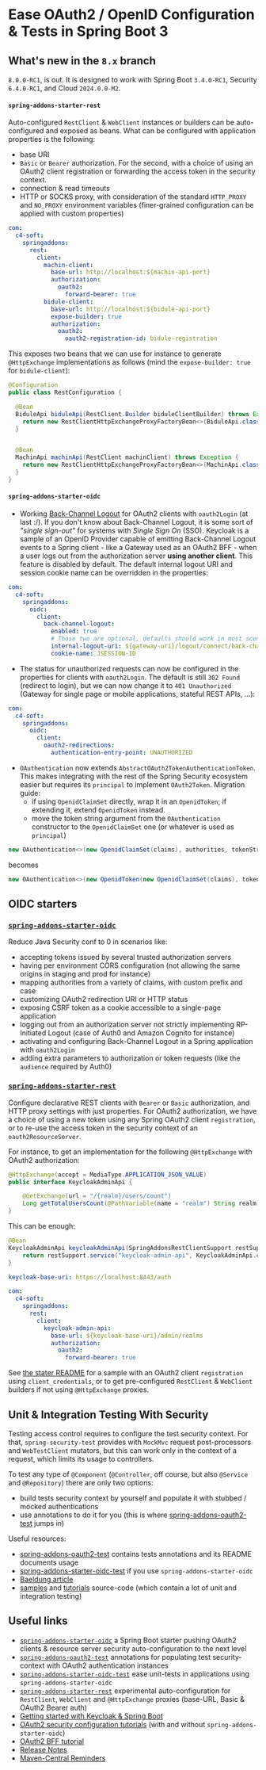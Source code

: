 # Ease OAuth2 / OpenID Configuration & Tests in Spring Boot 3 

## What's new in the `8.x` branch

`8.0.0-RC1`, is out. It is designed to work with Spring Boot `3.4.0-RC1`, Security `6.4.0-RC1`, and Cloud `2024.0.0-M2`.

#### `spring-addons-starter-rest`
Auto-configured `RestClient` & `WebClient` instances or builders can be auto-configured and exposed as beans. What can be configured with application properties is the following:
- base URI
- `Basic` or `Bearer` authorization. For the second, with a choice of using an OAuth2 client registration or forwarding the access token in the security context.
- connection & read timeouts
- HTTP or SOCKS proxy, with consideration of the standard `HTTP_PROXY` and `NO_PROXY` environment variables (finer-grained configuration can be applied with custom properties)
```yaml
com:
  c4-soft:
    springaddons:
      rest:
        client:
          machin-client:
            base-url: http://localhost:${machin-api-port}
            authorization:
              oauth2:
                forward-bearer: true
          bidule-client:
            base-url: http://localhost:${bidule-api-port}
            expose-builder: true
            authorization:
              oauth2:
                oauth2-registration-id: bidule-registration
```
This exposes two beans that we can use for instance to generate `@HttpExchange` implementations as follows (mind the `expose-builder: true` for `bidule-client`):
```java
@Configuration
public class RestConfiguration {

  @Bean
  BiduleApi biduleApi(RestClient.Builder biduleClientBuilder) throws Exception {
    return new RestClientHttpExchangeProxyFactoryBean<>(BiduleApi.class, biduleClientBuilder.build()).getObject();
  }


  @Bean
  MachinApi machinApi(RestClient machinClient) throws Exception {
    return new RestClientHttpExchangeProxyFactoryBean<>(MachinApi.class, machinClient).getObject();
  }
}
```

#### `spring-addons-starter-oidc`
- Working [Back-Channel Logout](https://openid.net/specs/openid-connect-backchannel-1_0.html) for OAuth2 clients with `oauth2Login` (at last :/). If you don't know about Back-Channel Logout, it is some sort of *"single sign-out"* for systems with *Single Sign On* (SSO). Keycloak is a sample of an OpenID Provider capable of emitting Back-Channel Logout events to a Spring client - like a Gateway used as an OAuth2 BFF - when a user logs out from the authorization server **using another client**. This feature is disabled by default. The default internal logout URI and session cookie name can be overridden in the properties:
```yaml
com:
  c4-soft:
    springaddons:
      oidc:
        client:
          back-channel-logout:
            enabled: true
            # Those two are optional, defaults should work in most scenarios
            internal-logout-uri: ${gateway-uri}/logout/connect/back-channel/quiz-bff
            cookie-name: JSESSION-ID
```
- The status for unauthorized requests can now be configured in the properties for clients with `oauth2Login`. The default is still `302 Found` (redirect to login), but we can now change it to `401 Unauthorized` (Gateway for single page or mobile applications, stateful REST APIs, ...):
```yaml
com:
  c4-soft:
    springaddons:
      oidc:
        client:
          oauth2-redirections:
            authentication-entry-point: UNAUTHORIZED
```
- `OAuthentication` now extends `AbstractOAuth2TokenAuthenticationToken`. This makes integrating with the rest of the Spring Security ecosystem easier but requires its `principal` to implement `OAuth2Token`. Migration guide:
  - if using `OpenidClaimSet` directly, wrap it in an `OpenidToken`; if extending it, extend `OpenidToken` instead.
  - move the token string argument from the `OAuthentication` constructor to the `OpenidClaimSet` one (or whatever is used as `principal`)
```java
new OAuthentication<>(new OpenidClaimSet(claims), authorities, tokenString);
```
becomes
```java
new OAuthentication<>(new OpenidToken(new OpenidClaimSet(claims), tokenString), authorities);
```

## OIDC starters

### [`spring-addons-starter-oidc`](https://github.com/ch4mpy/spring-addons/tree/master/spring-addons-starter-oidc)

Reduce Java Security conf to 0 in scenarios like:
- accepting tokens issued by several trusted authorization servers
- having per environment CORS configuration (not allowing the same origins in staging and prod for instance)
- mapping authorities from a variety of claims, with custom prefix and case
- customizing OAuth2 redirection URI or HTTP status
- exposing CSRF token as a cookie accessible to a single-page application
- logging out from an authorization server not strictly implementing RP-Initiated Logout (case of Auth0 and Amazon Cognito for instance)
- activating and configuring Back-Channel Logout in a Spring application with `oauth2Login`
- adding extra parameters to authorization or token requests (like the `audience` required by Auth0)

### [`spring-addons-starter-rest`](https://github.com/ch4mpy/spring-addons/tree/master/spring-addons-starter-rest)

Configure declarative REST clients with `Bearer` or `Basic` authorization, and HTTP proxy settings with just properties. For OAuth2 authorization, we have a choice of using a new token using any Spring OAuth2 client `registration`, or to re-use the access token in the security context of an `oauth2ResourceServer`.

For instance, to get an implementation for the following `@HttpExchange` with OAuth2 authorization:
```java
@HttpExchange(accept = MediaType.APPLICATION_JSON_VALUE)
public interface KeycloakAdminApi {

    @GetExchange(url = "/{realm}/users/count")
    Long getTotalUsersCount(@PathVariable(name = "realm") String realm);
}
```
This can be enough:
```java
@Bean
KeycloakAdminApi keycloakAdminApi(SpringAddonsRestClientSupport restSupport) {
    return restSupport.service("keycloak-admin-api", KeycloakAdminApi.class);
}
```
```yaml
keycloak-base-uri: https://localhost:8443/auth

com:
  c4-soft:
    springaddons:
      rest:
        client:
          keycloak-admin-api:
            base-url: ${keycloak-base-uri}/admin/realms
            authorization:
              oauth2:
                forward-bearer: true
```
See [the stater README](https://github.com/ch4mpy/spring-addons/tree/master/spring-addons-starter-rest) for a sample with an OAuth2 client `registration` using `client_credentials`, or to get pre-configured `RestClient` & `WebClient` builders if not using `@HttpExchange` proxies.

## Unit & Integration Testing With Security

Testing access control requires to configure the test security context.  For that, `spring-security-test` provides with `MockMvc` request post-processors and `WebTestClient` mutators, but this can work only in the context of a request, which limits its usage to controllers.

To test any type of `@Component` (`@Controller`, off course, but also `@Service` and `@Repository`) there are  only two options:
- build tests security context by yourself and populate it with stubbed / mocked authentications
- use annotations to do it for you (this is where [spring-addons-oauth2-test](https://github.com/ch4mpy/spring-addons/tree/master/spring-addons-oauth2-test) jumps in)

Useful resources:
- [spring-addons-oauth2-test](https://github.com/ch4mpy/spring-addons/tree/master/spring-addons-oauth2-test) contains tests annotations and its README documents usage
- [spring-addons-starter-oidc-test](https://github.com/ch4mpy/spring-addons/tree/master/spring-addons-starter-oidc-test) if you use `spring-addons-starter-oidc`
- [Baeldung article](https://www.baeldung.com/spring-oauth-testing-access-control)
- [samples](https://github.com/ch4mpy/spring-addons/tree/master/samples) and [tutorials](https://github.com/ch4mpy/spring-addons/tree/master/samples/tutorials) source-code (which contain a lot of unit and integration testing)

## Useful links
- [`spring-addons-starter-oidc`](https://github.com/ch4mpy/spring-addons/tree/master/spring-addons-starter-oidc) a Spring Boot starter pushing OAuth2 clients & resource server security auto-configuration to the next level
- [`spring-addons-oauth2-test`](https://github.com/ch4mpy/spring-addons/tree/master/spring-addons-oauth2-test) annotations for populating test security-context with OAuth2 authentication instances
- [`spring-addons-starter-oidc-test`](https://github.com/ch4mpy/spring-addons/tree/master/spring-addons-starter-oidc-test) ease unit-tests in applications using `spring-addons-starter-oidc`
- [`spring-addons-starter-rest`](https://github.com/ch4mpy/spring-addons/tree/master/spring-addons-starter-rest) experimental auto-configuration for `RestClient`, `WebClient` and `@HttpExchange` proxies (base-URL, Basic & OAuth2 Bearer auth)
- [Getting started with Keycloak & Spring Boot](https://www.baeldung.com/spring-boot-keycloak)
- [OAuth2 security configuration tutorials](https://github.com/ch4mpy/spring-addons/tree/master/samples/tutorials#securing-spring-applications-with-oauth2) (with and without `spring-addons-starter-oidc`)
- [OAuth2 BFF tutorial](https://www.baeldung.com/spring-cloud-gateway-bff-oauth2)
- [Release Notes](https://github.com/ch4mpy/spring-addons/tree/master/release-notes.md)
- [Maven-Central Reminders](https://github.com/ch4mpy/spring-addons/tree/master/maven-central.md)
